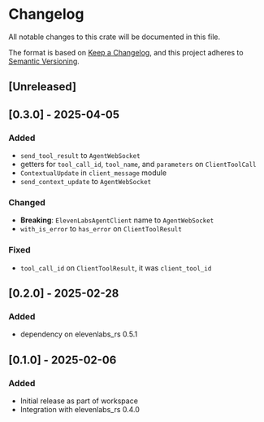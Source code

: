 # Changelog
All notable changes to this crate will be documented in this file.

The format is based on [Keep a Changelog](https://keepachangelog.com/en/1.0.0/),
and this project adheres to [Semantic Versioning](https://semver.org/spec/v2.0.0.html).
## [Unreleased]
## [0.3.0] - 2025-04-05
### Added
- `send_tool_result` to `AgentWebSocket`
- getters for `tool_call_id`, `tool_name`, and `parameters` on `ClientToolCall`
- `ContextualUpdate` in `client_message` module
- `send_context_update` to `AgentWebSocket`

### Changed
- **Breaking**: `ElevenLabsAgentClient` name to `AgentWebSocket`
- `with_is_error` to `has_error` on `ClientToolResult`

### Fixed
- `tool_call_id` on `ClientToolResult`, it was `client_tool_id`

## [0.2.0] - 2025-02-28
### Added
- dependency on elevenlabs_rs 0.5.1
## [0.1.0] - 2025-02-06
### Added
- Initial release as part of workspace
- Integration with elevenlabs_rs 0.4.0
